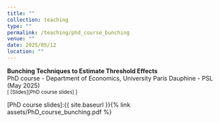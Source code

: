 ```yaml
---
title: ""
collection: teaching
type: ""
permalink: /teaching/phd_course_bunching
venue: ""
date: 2025/05/12
location: ""
---
```


**Bunching Techniques to Estimate Threshold Effects** <br/>
PhD course - Department of Economics, University Paris Dauphine - PSL (May 2025) <br/>
<small>[ [Slides][PhD course slides] ]</small>  <br/>

[PhD course slides]:{{ site.baseurl }}{% link assets/PhD_course_bunching.pdf %} 
